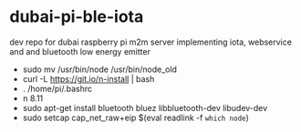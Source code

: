 # dubai-pi-ble-iota
dev repo for dubai raspberry pi m2m server implementing iota, webservice and and bluetooth low energy emitter

- sudo mv /usr/bin/node /usr/bin/node_old
- curl -L https://git.io/n-install | bash
- . /home/pi/.bashrc
- n 8.11
- sudo apt-get install bluetooth bluez libbluetooth-dev libudev-dev
- sudo setcap cap_net_raw+eip $(eval readlink -f `which node`)
